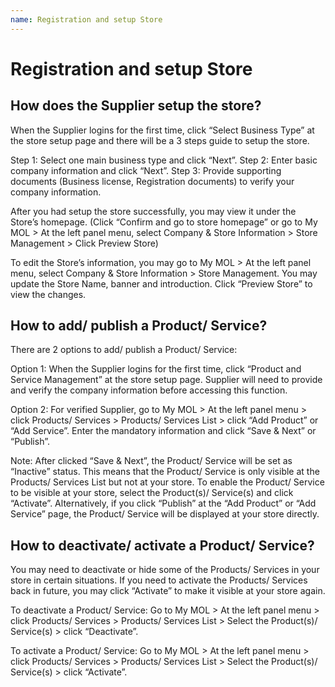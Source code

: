 ```yaml
---
name: Registration and setup Store
---
```


# Registration and setup Store

##  How does the Supplier setup the store?

When the Supplier logins for the first time, click “Select Business Type” at the store setup page and there will be a 3 steps guide to setup the store. 

Step 1: Select one main business type and click “Next”.
Step 2: Enter basic company information and click “Next”.
Step 3: Provide supporting documents (Business license, Registration documents) to verify your company information. 

After you had setup the store successfully, you may view it under the Store’s homepage. (Click “Confirm and go to store homepage” or go to My MOL > At the left panel menu, select Company & Store Information > Store Management > Click Preview Store)

To edit the Store’s information, you may go to My MOL > At the left panel menu, select Company & Store Information > Store Management. You may update the Store Name, banner and introduction. Click “Preview Store” to view the changes.

##  How to add/ publish a Product/ Service?

There are 2 options to add/ publish a Product/ Service:

Option 1: When the Supplier logins for the first time, click “Product and Service Management” at the store setup page. Supplier will need to provide and verify the company information before accessing this function.

Option 2: For verified Supplier, go to My MOL > At the left panel menu > click Products/ Services > Products/ Services List > click “Add Product” or “Add Service”. Enter the mandatory information and click “Save & Next” or “Publish”.

Note: After clicked “Save & Next”, the Product/ Service will be set as “Inactive” status. This means that the Product/ Service is only visible at the Products/ Services List but not at your store. To enable the Product/ Service to be visible at your store, select the Product(s)/ Service(s) and click “Activate”. Alternatively, if you click “Publish” at the “Add Product” or “Add Service” page, the Product/ Service will be displayed at your store directly.

##  How to deactivate/ activate a Product/ Service?

You may need to deactivate or hide some of the Products/ Services in your store in certain situations. If you need to activate the Products/ Services back in future, you may click “Activate” to make it visible at your store again. 

To deactivate a Product/ Service: Go to My MOL > At the left panel menu > click Products/ Services > Products/ Services List > Select the Product(s)/ Service(s) > click “Deactivate”.

To activate a Product/ Service: Go to My MOL > At the left panel menu > click Products/ Services > Products/ Services List > Select the Product(s)/ Service(s) > click “Activate”.